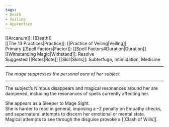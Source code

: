 ```yaml
---
tags:
- Death
- Veiling
- Apprentice
---
```


[[Arcanum]]: [[Death]]\
[[The 13 Practices|Practice]]: [[Practice of Veiling|Veiling]]\
Primary [[Spell Factors|Factor]]: [[Spell Factors#Duration|Duration]]\
[[Withstanding Magic|Withstand]]: Resolve\
Suggested [[Rotes|Rote]] [[Skill|Skills]]: Subterfuge, Intimidation, Medicine

---

_The mage suppresses the personal aura of her subject._

---

The subject’s Nimbus disappears and magical resonances around her are dampened, including the resonances of spells currently affecting her.

She appears as a Sleeper to Mage Sight.\
She is harder to read in general, imposing a –2 penalty on Empathy checks, and supernatural attempts to discern her emotional or mental state.\
Magical attempts to see through the disguise provoke a [[Clash of Wills]].